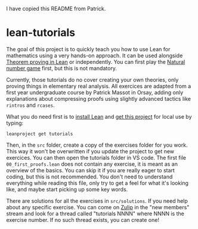 I have copied this README from Patrick.


# lean-tutorials

The goal of this project is to quickly teach you how to use Lean for
mathematics using a very hands-on approach. It can be used alongside
[Theorem proving in Lean](https://leanprover.github.io/theorem_proving_in_lean/)
or independently.
You can first play the 
[Natural number game](http://wwwf.imperial.ac.uk/~buzzard/xena/natural_number_game/)
first, but this is not mandatory.

Currently, those tutorials do no cover creating your own theories, only
proving things in elementary real analysis. All exercices are adapted
from a first year undergraduate course by Patrick Massot in Orsay,
adding only explanations about compressing proofs using slightly advanced
tactics like `rintros` and `rcases`.

What you do need first is to [install Lean](https://github.com/leanprover-community/mathlib/blob/master/README.md) and [get this project](https://github.com/leanprover-community/mathlib/blob/master/docs/install/project.md) for local use by typing:
```
leanproject get tutorials
```

Then, in the `src` folder, create a copy of the exercises folder for you work.
This way it won't be overwritten if you update the project to get new exercices.
You can then open the tutorials folder in VS code. The first file
`00_first_proofs.lean` does not contain any exercise, it is meant as an
overview of the basics. You can skip it if you are really eager to start
coding, but this is not recommended. You don't need to understand
everything while reading this file, only try to get a feel for what it's
looking like, and maybe start picking up some key words.

There are solutions for all the exercises in `src/solutions`. If you
need help about any specific exercise. You can come on 
[Zulip](https://leanprover.zulipchat.com) in the "new members" stream
and look for a thread called "tutorials NNNN" where NNNN is the exercise
number. If no such thread exists, you can create one!
